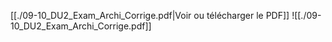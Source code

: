 ﻿[[./09-10_DU2_Exam_Archi_Corrige.pdf|Voir ou télécharger le PDF]]
![[./09-10_DU2_Exam_Archi_Corrige.pdf]]
